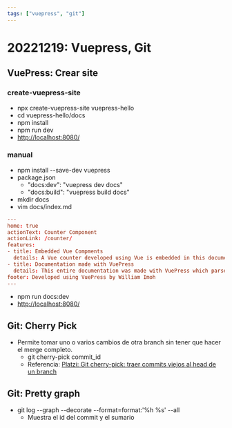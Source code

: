 ```yaml
---
tags: ["vuepress", "git"]
---
```


# 20221219: Vuepress, Git

<TagLinks />

## VuePress: Crear site

### create-vuepress-site

- npx create-vuepress-site vuepress-hello
- cd vuepress-hello/docs
- npm install
- npm run dev
- <http://localhost:8080/>

### manual

- npm install --save-dev vuepress
- package.json
  - "docs:dev": "vuepress dev docs"
  - "docs:build": "vuepress build docs"
- mkdir docs
- vim docs/index.md

```toml
---
home: true
actionText: Counter Component
actionLink: /counter/
features:
- title: Embedded Vue Compments
  details: A Vue counter developed using Vue is embedded in this documentation. Now that's the power of VuePress!
- title: Documentation made with VuePress
  details: This entire documentation was made with VuePress which parsed Markdown files and corresponding assets using webpack.
footer: Developed using VuePress by William Imoh
---
```

- npm run docs:dev
- <http://localhost:8080/>

## Git: Cherry Pick

- Permite tomar uno o varios cambios de otra branch sin tener que hacer el merge completo.
  - git cherry-pick commit_id
  - Referencia: [Platzi: Git cherry-pick: traer commits viejos al head de un branch](https://platzi.com/clases/1557-git-github/19982-git-cherry-pick-traer-commits-viejos-al-head-de-un)

## Git: Pretty graph

- git log --graph --decorate --format=format:'%h %s' --all
  - Muestra el id del commit y el sumario
